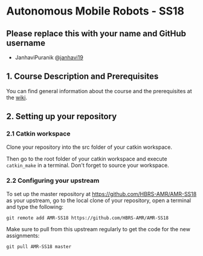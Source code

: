 # Autonomous Mobile Robots - SS18

## Please replace this with your name and GitHub username
* JanhaviPuranik @[janhavi19](http://github.com/janhavi19)

## 1. Course Description and Prerequisites

You can find general information about the course and the prerequisites at the [wiki].

[wiki]: https://github.com/HBRS-AMR/AMR-Wiki/

## 2. Setting up your repository

### 2.1 Catkin workspace

Clone your repository into the src folder of your catkin workspace.

Then go to the root folder of your catkin workspace and execute ```catkin_make``` in a terminal. Don't forget to source your workspace.

### 2.2 Configuring your upstream

To set up the master repository at https://github.com/HBRS-AMR/AMR-SS18 as your upstream, go to the local clone of your repository, open a terminal and type the following:
```
git remote add AMR-SS18 https://github.com/HBRS-AMR/AMR-SS18
```
Make sure to pull from this upstream regularly to get the code for the new assignments:
```
git pull AMR-SS18 master
```

